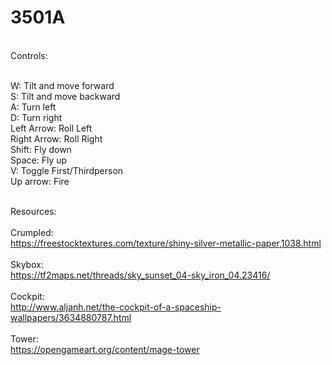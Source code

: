 # 3501A

<br>Controls:

<br>W: Tilt and move forward
<br>S: Tilt and move backward
<br>A: Turn left
<br>D: Turn right
<br>Left Arrow: Roll Left
<br>Right Arrow: Roll Right
<br>Shift: Fly down
<br>Space: Fly up
<br>V: Toggle First/Thirdperson
<br>Up arrow: Fire

<br>Resources:
<br>
<br>	Crumpled:
<br>	https://freestocktextures.com/texture/shiny-silver-metallic-paper,1038.html
<br>
<br>	Skybox:
<br>	https://tf2maps.net/threads/sky_sunset_04-sky_iron_04.23416/
<br>
<br>	Cockpit:
<br>	http://www.aljanh.net/the-cockpit-of-a-spaceship-wallpapers/3634880787.html
<br>
<br>	Tower:
<br>	https://opengameart.org/content/mage-tower
